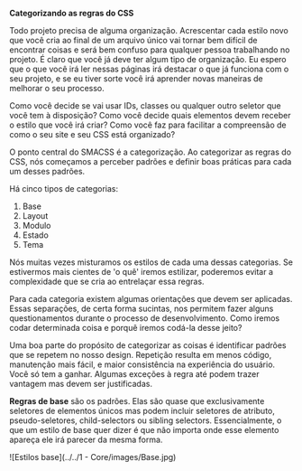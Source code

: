 **Categorizando as regras do CSS**

Todo projeto precisa de alguma organização. Acrescentar cada estilo novo que você cria ao final de um arquivo único vai tornar bem difícil de encontrar coisas e será bem confuso para qualquer pessoa trabalhando no projeto. É claro que você já deve ter algum tipo de organização. Eu espero que o que você irá ler nessas páginas irá destacar o que já funciona com o seu projeto, e se eu tiver sorte você irá aprender novas maneiras de melhorar o seu processo.

Como você decide se vai usar IDs, classes ou qualquer outro seletor que você tem à disposição? Como você decide quais elementos devem receber o estilo que você irá criar? Como você faz para facilitar a compreensão de como o seu site e seu CSS está organizado?

O ponto central do SMACSS é a categorização. Ao categorizar as regras do CSS, nós começamos a perceber padrões e definir boas práticas para cada um desses padrões.

Há cinco tipos de categorias:
1. Base
2. Layout
3. Modulo
4. Estado
5. Tema

Nós muitas vezes misturamos os estilos de cada uma dessas categorias. Se estivermos mais cientes de 'o quê' iremos estilizar, poderemos evitar a complexidade que se cria ao entrelaçar essa regras. 

Para cada categoria existem algumas orientações que devem ser aplicadas. Essas separações, de certa forma sucintas, nos permitem fazer alguns questionamentos durante o processo de desenvolvimento. Como iremos codar determinada coisa e porquê iremos codá-la desse jeito?

Uma boa parte do propósito de categorizar as coisas é identificar padrões que se repetem no nosso design. Repetição resulta em menos código, manutenção mais fácil, e maior consistência na experiência do usuário. Você só tem a ganhar. Algumas exceções à regra até podem trazer vantagem mas devem ser justificadas.

**Regras de base** são os padrões. Elas são quase que exclusivamente seletores de elementos únicos mas podem incluir seletores de atributo, pseudo-seletores, child-selectors ou sibling selectors. Essencialmente, o que um estilo de base quer dizer é que não importa onde esse elemento apareça ele irá parecer da mesma forma.

![Estilos base](../../1 - Core/images/Base.jpg)
